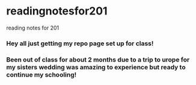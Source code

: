 # readingnotesfor201
reading notes for 201
### Hey all just getting my repo page set up for class!
### Been out of class for about 2 months due to a trip to urope for my sisters wedding was amazing to experience but ready to continue my schooling!
